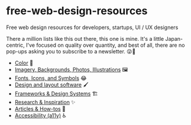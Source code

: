 # free-web-design-resources
Free web design resources for developers, startups, UI / UX designers

There a million lists like this out there, this one is mine. It's a little Japan-centric, I've focused on quality over quantity, and best of all, there are no pop-ups asking you to subscribe to a newsletter. 😜💞



- [Color](https://github.com/ann-kilzer/free-web-design-resources/blob/main/COLOR.md) 🌈
- [Imagery, Backgrounds, Photos, Illustrations](https://github.com/ann-kilzer/free-web-design-resources/blob/main/ASSETS.md) 🖼️
- [Fonts, Icons, and Symbols](https://github.com/ann-kilzer/free-web-design-resources/blob/main/FONTS_ICONS_SYMBOLS.md) 😂
- [Design and layout software](https://github.com/ann-kilzer/free-web-design-resources/blob/main/DESIGN_SOFTWARE.md) 🖌️
- [Frameworks & Design Systems](https://github.com/ann-kilzer/free-web-design-resources/blob/main/FRAMEWORKS.md) 🏗️
- [Research & Inspiration](https://github.com/ann-kilzer/free-web-design-resources/blob/main/RESEARCH_INSPIRATION.md) ✨
- [Articles & How-tos](https://github.com/ann-kilzer/free-web-design-resources/blob/main/ARTICLES.md) 📄
- [Accessibility (a11y)](https://github.com/ann-kilzer/free-web-design-resources/blob/main/A11Y.md) ♿
